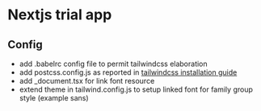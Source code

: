 # Nextjs trial app 

## Config
- add .babelrc config file to permit tailwindcss elaboration
- add postcss.config.js as reported in [tailwindcss installation guide](https://tailwindcss.com/docs/installation/using-postcss)
- add _document.tsx for link font resource 
- extend theme in tailwind.config.js to setup linked font for family group style (example sans)
 